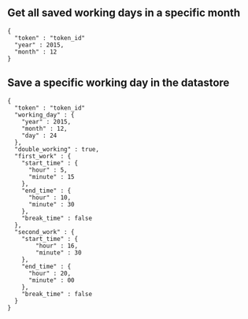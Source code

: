 ## Get all saved working days in a specific month

```
{
  "token" : "token_id"
  "year" : 2015,
  "month" : 12
}
```

## Save a specific working day in the datastore

```
{
  "token" : "token_id"
  "working_day" : {
    "year" : 2015,
    "month" : 12,
    "day" : 24
  },
  "double_working" : true,
  "first_work" : {
    "start_time" : {
      "hour" : 5,
      "minute" : 15
    },
    "end_time" : {
      "hour" : 10,
      "minute" : 30
    },
    "break_time" : false
  },
  "second_work" : {
    "start_time" : {
        "hour" : 16,
        "minute" : 30
    },
    "end_time" : {
      "hour" : 20,
      "minute" : 00
    },
    "break_time" : false
  }
}
```
